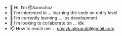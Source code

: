 - 👋 Hi, I’m @Sannchoz
- 👀 I’m interested in ... learning the code on entry level
- 🌱 I’m currently learning ... ios development
- 💞️ I’m looking to collaborate on ... idk
- 📫 How to reach me ... pavlyk.alexandr@gmail.com

<!---
Sannchoz/Sannchoz is a ✨ special ✨ repository because its `README.md` (this file) appears on your GitHub profile.
You can click the Preview link to take a look at your changes.
--->
